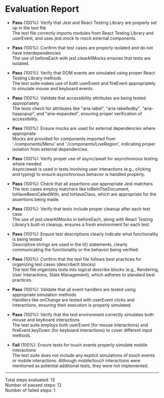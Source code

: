 # Evaluation Report

- **Pass** (100%): Verify that Jest and React Testing Library are properly set up in the test file  
  The test file correctly imports modules from React Testing Library and userEvent, and uses jest.mock to mock external components.

- **Pass** (100%): Confirm that test cases are properly isolated and do not have interdependencies  
  The use of beforeEach with jest.clearAllMocks ensures that tests are isolated.

- **Pass** (100%): Verify that DOM events are simulated using proper React Testing Library methods  
  The test suite makes use of both userEvent and fireEvent appropriately to simulate mouse and keyboard events.

- **Pass** (100%): Validate that accessibility attributes are being tested appropriately  
  The tests check for attributes like "aria-label", "aria-labelledby", "aria-haspopup", and "aria-expanded", ensuring proper verification of accessibility.

- **Pass** (100%): Ensure mocks are used for external dependencies where appropriate  
  Mocks are provided for components imported from './components/Menu' and './components/LiveRegion', indicating proper isolation from external dependencies.

- **Pass** (100%): Verify proper use of async/await for asynchronous testing where needed  
  Async/await is used in tests involving user interactions (e.g., clicking and typing) to ensure asynchronous behavior is handled properly.

- **Pass** (100%): Check that all assertions use appropriate Jest matchers  
  The test cases employ matchers like toBeInTheDocument, toHaveBeenCalledWith, and toHaveClass, which are appropriate for the assertions being made.

- **Pass** (100%): Verify that tests include proper cleanup after each test case  
  The use of jest.clearAllMocks in beforeEach, along with React Testing Library’s built-in cleanup, ensures a fresh environment for each test.

- **Pass** (100%): Ensure test descriptions clearly indicate what functionality is being tested  
  Descriptive strings are used in the it() statements, clearly communicating the functionality or the behavior being verified.

- **Pass** (100%): Confirm that the test file follows best practices for organizing test cases (describe/it blocks)  
  The test file organizes tests into logical describe blocks (e.g., Rendering, User Interactions, State Management), which adheres to standard best practices.

- **Pass** (100%): Validate that all event handlers are tested using appropriate simulation methods  
  Handlers like onChange are tested with userEvent clicks and interactions, ensuring their execution is properly simulated.

- **Pass** (100%): Verify that the test environment correctly simulates both mouse and keyboard interactions  
  The test suite employs both userEvent (for mouse interactions) and fireEvent.keyDown (for keyboard interactions) to cover different input methods.

- **Fail** (100%): Ensure tests for touch events properly simulate mobile interactions  
  The test suite does not include any explicit simulations of touch events or mobile interactions. Although mobile/touch interactions were mentioned as potential additional tests, they were not implemented.

---

Total steps evaluated: 13  
Number of passed steps: 12  
Number of failed steps: 1
